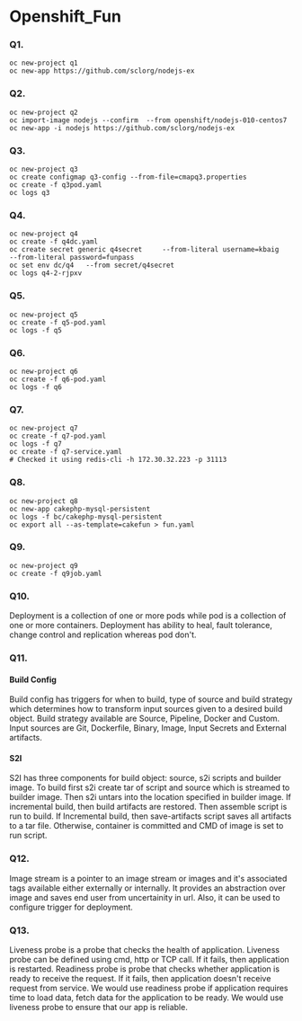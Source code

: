 # Openshift_Fun

### Q1. 
```
oc new-project q1
oc new-app https://github.com/sclorg/nodejs-ex
```

### Q2.
```
oc new-project q2
oc import-image nodejs --confirm  --from openshift/nodejs-010-centos7
oc new-app -i nodejs https://github.com/sclorg/nodejs-ex
```

### Q3.
```
oc new-project q3
oc create configmap q3-config --from-file=cmapq3.properties
oc create -f q3pod.yaml
oc logs q3
```

### Q4.

```
oc new-project q4
oc create -f q4dc.yaml
oc create secret generic q4secret     --from-literal username=kbaig     --from-literal password=funpass
oc set env dc/q4   --from secret/q4secret
oc logs q4-2-rjpxv
```

### Q5.

```
oc new-project q5
oc create -f q5-pod.yaml
oc logs -f q5
```

### Q6.

```
oc new-project q6
oc create -f q6-pod.yaml
oc logs -f q6
```

### Q7.

```
oc new-project q7
oc create -f q7-pod.yaml
oc logs -f q7
oc create -f q7-service.yaml
# Checked it using redis-cli -h 172.30.32.223 -p 31113 
```

### Q8.

```
oc new-project q8
oc new-app cakephp-mysql-persistent
oc logs -f bc/cakephp-mysql-persistent
oc export all --as-template=cakefun > fun.yaml
```

### Q9.

```
oc new-project q9
oc create -f q9job.yaml
```


### Q10.
Deployment is a collection of one or more pods while pod is a collection of one or more containers. Deployment has ability to heal, fault tolerance, change control and replication whereas pod don't.

### Q11.
#### Build Config
Build config has triggers for when to build, type of source and build strategy which determines how to transform input sources given to a desired build object. Build strategy available are Source, Pipeline, Docker and Custom. Input sources are Git, Dockerfile, Binary, Image, Input Secrets and External artifacts.
#### S2I
S2I has three components for build object: source, s2i scripts and builder image. To build first s2i create tar of script and source which is streamed to builder image. Then s2i untars into the location specified in builder image. If incremental build, then build artifacts are restored. Then assemble script is run to build. If Incremental build, then save-artifacts script saves all artifacts to a tar file. Otherwise, container is committed and CMD of image is set to run script.

### Q12.
Image stream is a pointer to an image stream or images and it's associated tags available either externally or internally. It provides an abstraction over image and saves end user from uncertainity in url. Also, it can be used to configure trigger for deployment.

### Q13.
Liveness probe is a probe that checks the health of application. Liveness probe can be defined using cmd, http or TCP call. If it fails, then application is restarted.
Readiness probe is probe that checks whether application is ready to receive the request. If it fails, then application doesn't receive request from service.
We would use readiness probe if application requires time to load data, fetch data for the application to be ready.
We would use liveness probe to ensure that our app is reliable.

